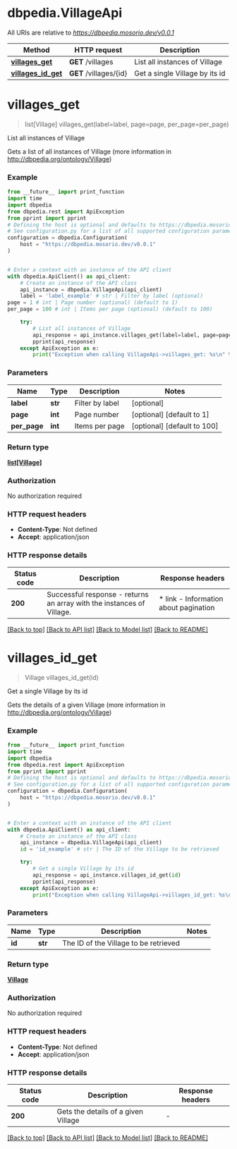 # dbpedia.VillageApi

All URIs are relative to *https://dbpedia.mosorio.dev/v0.0.1*

Method | HTTP request | Description
------------- | ------------- | -------------
[**villages_get**](VillageApi.md#villages_get) | **GET** /villages | List all instances of Village
[**villages_id_get**](VillageApi.md#villages_id_get) | **GET** /villages/{id} | Get a single Village by its id


# **villages_get**
> list[Village] villages_get(label=label, page=page, per_page=per_page)

List all instances of Village

Gets a list of all instances of Village (more information in http://dbpedia.org/ontology/Village)

### Example

```python
from __future__ import print_function
import time
import dbpedia
from dbpedia.rest import ApiException
from pprint import pprint
# Defining the host is optional and defaults to https://dbpedia.mosorio.dev/v0.0.1
# See configuration.py for a list of all supported configuration parameters.
configuration = dbpedia.Configuration(
    host = "https://dbpedia.mosorio.dev/v0.0.1"
)


# Enter a context with an instance of the API client
with dbpedia.ApiClient() as api_client:
    # Create an instance of the API class
    api_instance = dbpedia.VillageApi(api_client)
    label = 'label_example' # str | Filter by label (optional)
page = 1 # int | Page number (optional) (default to 1)
per_page = 100 # int | Items per page (optional) (default to 100)

    try:
        # List all instances of Village
        api_response = api_instance.villages_get(label=label, page=page, per_page=per_page)
        pprint(api_response)
    except ApiException as e:
        print("Exception when calling VillageApi->villages_get: %s\n" % e)
```

### Parameters

Name | Type | Description  | Notes
------------- | ------------- | ------------- | -------------
 **label** | **str**| Filter by label | [optional] 
 **page** | **int**| Page number | [optional] [default to 1]
 **per_page** | **int**| Items per page | [optional] [default to 100]

### Return type

[**list[Village]**](Village.md)

### Authorization

No authorization required

### HTTP request headers

 - **Content-Type**: Not defined
 - **Accept**: application/json

### HTTP response details
| Status code | Description | Response headers |
|-------------|-------------|------------------|
**200** | Successful response - returns an array with the instances of Village. |  * link - Information about pagination <br>  |

[[Back to top]](#) [[Back to API list]](../README.md#documentation-for-api-endpoints) [[Back to Model list]](../README.md#documentation-for-models) [[Back to README]](../README.md)

# **villages_id_get**
> Village villages_id_get(id)

Get a single Village by its id

Gets the details of a given Village (more information in http://dbpedia.org/ontology/Village)

### Example

```python
from __future__ import print_function
import time
import dbpedia
from dbpedia.rest import ApiException
from pprint import pprint
# Defining the host is optional and defaults to https://dbpedia.mosorio.dev/v0.0.1
# See configuration.py for a list of all supported configuration parameters.
configuration = dbpedia.Configuration(
    host = "https://dbpedia.mosorio.dev/v0.0.1"
)


# Enter a context with an instance of the API client
with dbpedia.ApiClient() as api_client:
    # Create an instance of the API class
    api_instance = dbpedia.VillageApi(api_client)
    id = 'id_example' # str | The ID of the Village to be retrieved

    try:
        # Get a single Village by its id
        api_response = api_instance.villages_id_get(id)
        pprint(api_response)
    except ApiException as e:
        print("Exception when calling VillageApi->villages_id_get: %s\n" % e)
```

### Parameters

Name | Type | Description  | Notes
------------- | ------------- | ------------- | -------------
 **id** | **str**| The ID of the Village to be retrieved | 

### Return type

[**Village**](Village.md)

### Authorization

No authorization required

### HTTP request headers

 - **Content-Type**: Not defined
 - **Accept**: application/json

### HTTP response details
| Status code | Description | Response headers |
|-------------|-------------|------------------|
**200** | Gets the details of a given Village |  -  |

[[Back to top]](#) [[Back to API list]](../README.md#documentation-for-api-endpoints) [[Back to Model list]](../README.md#documentation-for-models) [[Back to README]](../README.md)

